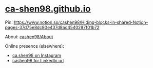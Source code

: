 # [ca-shen98.github.io](https://ca-shen98.github.io)

Pin: https://www.notion.so/cashen98/Hiding-blocks-in-shared-Notion-pages-37d75e8dc80e437d8ac4540287f01b72

About: [cashen98/About](https://www.notion.so/cashen98/About-ad2724dd10344347a243c519b0fb6187)

Online presence (elsewhere):
- [ca.shen98 on Instagram](https://instagram.com/ca.shen98)
- [cashen98 for LinkedIn url](http://linkedin.com/in/cashen98)

